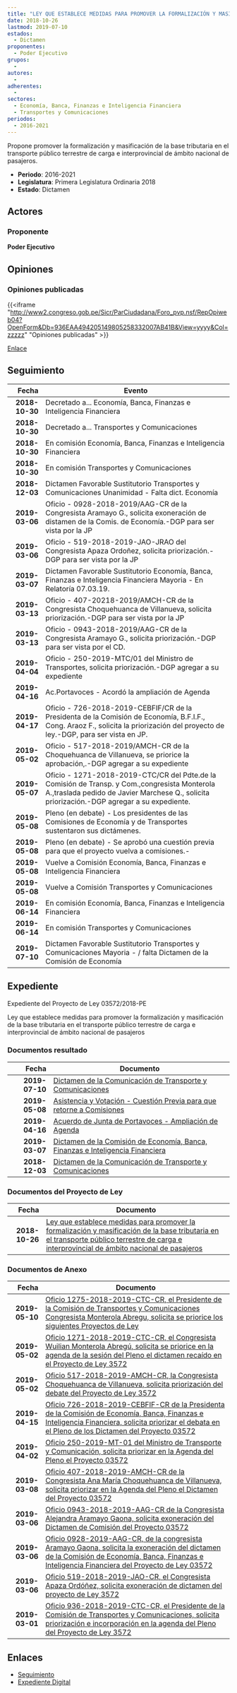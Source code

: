 ```yaml
---
title: "LEY QUE ESTABLECE MEDIDAS PARA PROMOVER LA FORMALIZACIÓN Y MASIFICACIÓN DE LA BASE TRIBUTARIA EN EL TRANSPORTE PÚBLICO TERRESTRE DE CARGA E INTERPROVINCIAL DE ÁMBITO NACIONAL DE PASAJEROS"
date: 2018-10-26
lastmod: 2019-07-10
estados: 
  - Dictamen
proponentes: 
  - Poder Ejecutivo
grupos: 
  - 
autores: 
  - 
adherentes: 
  - 
sectores: 
  - Economía, Banca, Finanzas e Inteligencia Financiera
  - Transportes y Comunicaciones
periodos: 
  - 2016-2021
---
```


Propone promover la formalización y masificación de la base tributaria en el transporte público terrestre de carga e interprovincial de ámbito nacional de pasajeros.

- **Periodo**: 2016-2021
- **Legislatura**: Primera Legislatura Ordinaria 2018
- **Estado**: Dictamen

## Actores

### Proponente

**Poder Ejecutivo**


## Opiniones

### Opiniones publicadas

{{<iframe "http://www2.congreso.gob.pe/Sicr/ParCiudadana/Foro_pvp.nsf/RepOpiweb04?OpenForm&Db=936EAA494205149805258332007AB41B&View=yyyy&Col=zzzzz" "Opiniones publicadas" >}}

[Enlace](http://www2.congreso.gob.pe/Sicr/ParCiudadana/Foro_pvp.nsf/RepOpiweb04?OpenForm&Db=936EAA494205149805258332007AB41B&View=yyyy&Col=zzzzz)

## Seguimiento

| Fecha | Evento |
|------:|--------|
| **2018-10-30** | Decretado a... Economía, Banca, Finanzas e Inteligencia Financiera|
| **2018-10-30** | Decretado a... Transportes y Comunicaciones|
| **2018-10-30** | En comisión Economía, Banca, Finanzas e Inteligencia Financiera|
| **2018-10-30** | En comisión Transportes y Comunicaciones|
| **2018-12-03** | Dictamen Favorable Sustitutorio Transportes y Comunicaciones Unanimidad - Falta dict. Economía|
| **2019-03-06** | Oficio - 0928-2018-2019/AAG-CR de la Congresista Aramayo G., solicita exoneración de distamen de la Comis. de Economía.-DGP para ser vista por la JP|
| **2019-03-06** | Oficio - 519-2018-2019-JAO-JRAO del Congresista Apaza Ordoñez, solicita priorización.-DGP para ser vista por la JP|
| **2019-03-07** | Dictamen Favorable Sustitutorio Economía, Banca, Finanzas e Inteligencia Financiera Mayoria - En Relatoría 07.03.19.|
| **2019-03-13** | Oficio - 407-20218-2019/AMCH-CR de la Congresista Choquehuanca de Villanueva, solicita priorización.-DGP para ser vista por la JP|
| **2019-03-13** | Oficio - 0943-2018-2019/AAG-CR de la Congresista Aramayo G., solicita priorización.-DGP para ser vista por el CD.|
| **2019-04-04** | Oficio - 250-2019-MTC/01 del Ministro de Transportes, solicita priorización.-DGP agregar a su expediente|
| **2019-04-16** | Ac.Portavoces - Acordó la ampliación de Agenda|
| **2019-04-17** | Oficio - 726-2018-2019-CEBFIF/CR de la Presidenta de la Comisión de Economía, B.F.I.F., Cong. Araoz F., solicita la priorización del proyecto de ley.-DGP, para ser vista en JP.|
| **2019-05-02** | Oficio - 517-2018-2019/AMCH-CR de la Choquehuanca de Villanueva, se priorice la aprobación,.-DGP agregar a su expediente|
| **2019-05-07** | Oficio - 1271-2018-2019-CTC/CR del Pdte.de la Comisión de Transp. y Com.,congresista Monterola A.,traslada pedido de Javier Marchese Q., solicita priorización.-DGP agregar a su expediente.|
| **2019-05-08** | Pleno (en debate) - Los presidentes de las Comisiones de Economía y de Transportes sustentaron sus dictámenes.|
| **2019-05-08** | Pleno (en debate) - Se aprobó una cuestión previa para que el proyecto vuelva a comisiones.-|
| **2019-05-08** | Vuelve a Comisión Economía, Banca, Finanzas e Inteligencia Financiera|
| **2019-05-08** | Vuelve a Comisión Transportes y Comunicaciones|
| **2019-06-14** | En comisión Economía, Banca, Finanzas e Inteligencia Financiera|
| **2019-06-14** | En comisión Transportes y Comunicaciones|
| **2019-07-10** | Dictamen Favorable Sustitutorio Transportes y Comunicaciones Mayoria - / falta Dictamen de la Comisión de Economía|


## Expediente

Expediente del Proyecto de Ley 03572/2018-PE

Ley que establece medidas para promover la formalización y masificación de la base tributaria en el transporte público terrestre de carga e interprovincial de ámbito nacional de pasajeros


### Documentos resultado

| Fecha | Documento |
|------:|--------|
| **2019-07-10** | [Dictamen de la Comunicación de Transporte y Comunicaciones](http://www.leyes.congreso.gob.pe/Documentos/2016_2021/Dictamenes/Proyectos_de_Ley/03572DC23MAY20190710.pdf) |
| **2019-05-08** | [Asistencia y Votación - Cuestión Previa para que retorne a Comisiones](http://www.leyes.congreso.gob.pe/Documentos/2016_2021/Asistencia_y_Votacion/Proyectos_de_Ley/AVCP0357220190508.pdf) |
| **2019-04-16** | [Acuerdo de Junta de Portavoces - Ampliación de Agenda](http://www.leyes.congreso.gob.pe/Documentos/2016_2021/Acuerdos/Junta_Portavoces/AJP_PL03572_20190416.pdf) |
| **2019-03-07** | [Dictamen de la Comisión de Economía, Banca, Finanzas e Inteligencia Financiera](http://www.leyes.congreso.gob.pe/Documentos/2016_2021/Dictamenes/Proyectos_de_Ley/03572DC09MAY20190307.pdf) |
| **2018-12-03** | [Dictamen de la Comunicación de Transporte y Comunicaciones](http://www.leyes.congreso.gob.pe/Documentos/2016_2021/Dictamenes/Proyectos_de_Ley/03572DC23MAY20181203.pdf) |

### Documentos del Proyecto de Ley

| Fecha | Documento |
|------:|--------|
| **2018-10-26** | [Ley que establece medidas para promover la formalización y masificación de la base tributaria en el transporte público terrestre de carga e interprovincial de ámbito nacional de pasajeros](http://www.leyes.congreso.gob.pe/Documentos/2016_2021/Proyectos_de_Ley_y_de_Resoluciones_Legislativas/PL0357220181026.pdf) |

### Documentos de Anexo

| Fecha | Documento |
|------:|--------|
| **2019-05-10** | [Oficio 1275-2018-2019-CTC-CR, el Presidente de la Comisión de Transportes y Comunicaciones Congresista Monterola Abregu, solicita se priorice los siguientes Proyectos de Ley](http://www.leyes.congreso.gob.pe/Documentos/2016_2021/Oficios/Comisiones_Ordinarias/OFICIO-1275-2018-2019-CTC-CR.pdf) |
| **2019-05-02** | [Oficio 1271-2018-2019-CTC-CR, el Congresista Wuilian Monterola Abregú, solicita se priorice en la agenda de la sesión del Pleno el dictamen recaído en el Proyecto de Ley 3572](http://www.leyes.congreso.gob.pe/Documentos/2016_2021/Oficios/Comisiones_Ordinarias/OFICIO-1271-2018-2019-CTC-CR.pdf) |
| **2019-05-02** | [Oficio 517-2018-2019-AMCH-CR, la Congresista Choquehuanca de Villanueva, solicita priorización del debate del Proyecto de Ley 3572](http://www.leyes.congreso.gob.pe/Documentos/2016_2021/Oficios/Congresistas/OFICIO-517-2018-2019-AMCH-CR.pdf) |
| **2019-04-15** | [Oficio 726-2018-2019-CEBFIF-CR de la Presidenta de la Comisión de Economía, Banca, Finanzas e Inteligencia Financiera, solicita priorizar el debata en el Pleno de los Dictamen del Proyecto 03572](http://www.leyes.congreso.gob.pe/Documentos/2016_2021/Oficios/Comisiones_Ordinarias/OFICIO-726-2018-2019-CEBFIF-CR.pdf) |
| **2019-04-02** | [Oficio 250-2019-MT-01 del Ministro de Transporte y Comunicación, solicita priorizar en la Agenda del Pleno el Proyecto 03572](http://www.leyes.congreso.gob.pe/Documentos/2016_2021/Oficios/Otras_Instituciones/OFICIO-250-2019-MT-01.pdf) |
| **2019-03-08** | [Oficio 407-2018-2019-AMCH-CR de la Congresista Ana María Choquehuanca de Villanueva, solicita priorizar en la Agenda del Pleno el Dictamen del Proyecto 03572](http://www.leyes.congreso.gob.pe/Documentos/2016_2021/Oficios/Congresistas/OFICIO-407-2018-2019-AMCH-CR.pdf) |
| **2019-03-06** | [Oficio 0943-2018-2019-AAG-CR de la Congresista Alejandra Aramayo Gaona, solicita exoneración del Dictamen de Comisión del Proyecto 03572](http://www.leyes.congreso.gob.pe/Documentos/2016_2021/Oficios/Congresistas/OFICIO-0943-2018-2019-AAG-CR.pdf) |
| **2019-03-06** | [Oficio 0928-2019-AAG-CR, de la congresista Aramayo Gaona, solicita la exoneración del dictamen de la Comisión de Economía, Banca, Finanzas e Inteligencia Financiera del Proyecto de Ley 03572](http://www.leyes.congreso.gob.pe/Documentos/2016_2021/Oficios/Congresistas/OFICIO-0928-2018-2019-AAG-CR.pdf) |
| **2019-03-06** | [Oficio 519-2018-2019-JAO-CR, el Congresista Apaza Ordóñez, solicita exoneración de dictamen del proyecto de Ley 3572](http://www.leyes.congreso.gob.pe/Documentos/2016_2021/Oficios/Congresistas/OFICIO-519-2018-2019-JAO-CR.pdf) |
| **2019-03-01** | [Oficio 936-2018-2019-CTC-CR, el Presidente de la Comisión de Transportes y Comunicaciones, solicita priorización e incorporación en la agenda del Pleno del Proyecto de Ley 3572](http://www.leyes.congreso.gob.pe/Documentos/2016_2021/Oficios/Comisiones_Ordinarias/OFICIO-936-2018-2019-CTC-CR.pdf) |

## Enlaces 

- [Seguimiento](http://www2.congreso.gob.pehttp://www2.congreso.gob.pe/Sicr/TraDocEstProc/CLProLey2016.nsf/f7fff46988ca05b1052578e100829cc7/18460ee20c7bb68a0525833200826bd6?OpenDocument)
- [Expediente Digital](http://www2.congreso.gob.pehttp://www2.congreso.gob.pe/Sicr/TraDocEstProc/CLProLey2016.nsf/f7fff46988ca05b1052578e100829cc7/18460ee20c7bb68a0525833200826bd6?OpenDocument&Click=05257FB7005EB655.eb71d0cf91d8294e05256cdf006b5706/$Body/0.1C6C)
